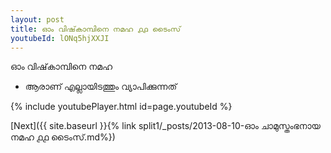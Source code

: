 ```yaml
---
layout: post
title: ഓം വിഷ്‌കാമ്പിനെ നമഹ ൧൧ ടൈംസ്
youtubeId: lONq5hjXXJI
---
```

 
 
 ഓം വിഷ്‌കാമ്പിനെ നമഹ 
 
 -  ആരാണ് എല്ലായിടത്തും വ്യാപിക്കുന്നത് 
 
  
 
  
 
 
 
 
 
 


{% include youtubePlayer.html id=page.youtubeId %}
 
[Next]({{ site.baseurl }}{% link  split1/_posts/2013-08-10-ഓം ചാമുസ്തംഭനായ നമഹ ൧൧ ടൈംസ്.md%})
 
